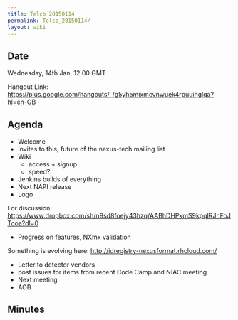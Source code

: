 ```yaml
---
title: Telco 20150114
permalink: Telco_20150114/
layout: wiki
---
```


Date
----

Wednesday, 14th Jan, 12:00 GMT

Hangout Link:
<https://plus.google.com/hangouts/_/g5yh5mixmcvnwuek4rpuuihglqa?hl=en-GB>

Agenda
------

-   Welcome
-   Invites to this, future of the nexus-tech mailing list
-   Wiki
    -   access + signup
    -   speed?
-   Jenkins builds of everything
-   Next NAPI release
-   Logo

  
  
For discussion:
<https://www.dropbox.com/sh/n9sd8foejy43hzq/AABhDHPkmS9kpqIRJnFoJTcoa?dl=0>

-   Progress on features, NXmx validation

  
  
Something is evolving here: <http://idregistry-nexusformat.rhcloud.com/>

-   Letter to detector vendors
-   post issues for items from recent Code Camp and NIAC meeting
-   Next meeting
-   AOB

Minutes
-------
